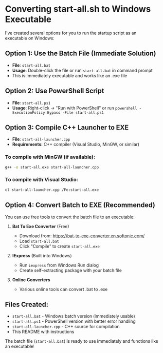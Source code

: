 # Converting start-all.sh to Windows Executable

I've created several options for you to run the startup script as an executable on Windows:

## Option 1: Use the Batch File (Immediate Solution)
- **File**: `start-all.bat`
- **Usage**: Double-click the file or run `start-all.bat` in command prompt
- This is immediately executable and works like an .exe file

## Option 2: Use PowerShell Script
- **File**: `start-all.ps1`
- **Usage**: Right-click → "Run with PowerShell" or run `powershell -ExecutionPolicy Bypass -File start-all.ps1`

## Option 3: Compile C++ Launcher to EXE
- **File**: `start-all-launcher.cpp`
- **Requirements**: C++ compiler (Visual Studio, MinGW, or similar)

### To compile with MinGW (if available):
```bash
g++ -o start-all.exe start-all-launcher.cpp
```

### To compile with Visual Studio:
```bash
cl start-all-launcher.cpp /Fe:start-all.exe
```

## Option 4: Convert Batch to EXE (Recommended)
You can use free tools to convert the batch file to an executable:

1. **Bat To Exe Converter** (Free)
   - Download from: https://bat-to-exe-converter.en.softonic.com/
   - Load `start-all.bat`
   - Click "Compile" to create `start-all.exe`

2. **IExpress** (Built into Windows)
   - Run `iexpress` from Windows Run dialog
   - Create self-extracting package with your batch file

3. **Online Converters**
   - Various online tools can convert .bat to .exe

## Files Created:
- `start-all.bat` - Windows batch version (immediately usable)
- `start-all.ps1` - PowerShell version with better error handling
- `start-all-launcher.cpp` - C++ source for compilation
- This README with instructions

The batch file (`start-all.bat`) is ready to use immediately and functions like an executable!